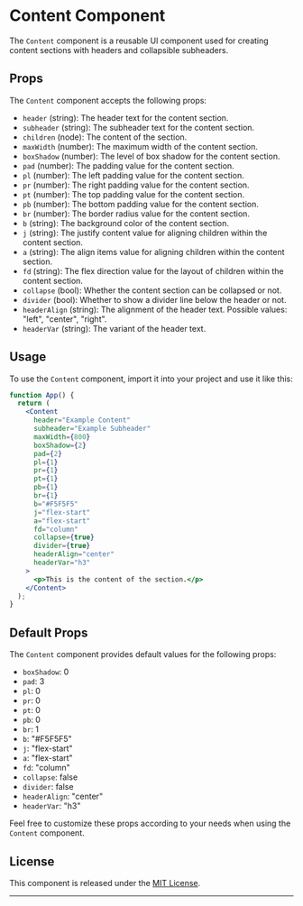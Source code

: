 # Content Component

The `Content` component is a reusable UI component used for creating content sections with headers and collapsible subheaders.

## Props

The `Content` component accepts the following props:

- `header` (string): The header text for the content section.
- `subheader` (string): The subheader text for the content section.
- `children` (node): The content of the section.
- `maxWidth` (number): The maximum width of the content section.
- `boxShadow` (number): The level of box shadow for the content section.
- `pad` (number): The padding value for the content section.
- `pl` (number): The left padding value for the content section.
- `pr` (number): The right padding value for the content section.
- `pt` (number): The top padding value for the content section.
- `pb` (number): The bottom padding value for the content section.
- `br` (number): The border radius value for the content section.
- `b` (string): The background color of the content section.
- `j` (string): The justify content value for aligning children within the content section.
- `a` (string): The align items value for aligning children within the content section.
- `fd` (string): The flex direction value for the layout of children within the content section.
- `collapse` (bool): Whether the content section can be collapsed or not.
- `divider` (bool): Whether to show a divider line below the header or not.
- `headerAlign` (string): The alignment of the header text. Possible values: "left", "center", "right".
- `headerVar` (string): The variant of the header text.

## Usage

To use the `Content` component, import it into your project and use it like this:

```jsx
function App() {
  return (
    <Content
      header="Example Content"
      subheader="Example Subheader"
      maxWidth={800}
      boxShadow={2}
      pad={2}
      pl={1}
      pr={1}
      pt={1}
      pb={1}
      br={1}
      b="#F5F5F5"
      j="flex-start"
      a="flex-start"
      fd="column"
      collapse={true}
      divider={true}
      headerAlign="center"
      headerVar="h3"
    >
      <p>This is the content of the section.</p>
    </Content>
  );
}
```

## Default Props

The `Content` component provides default values for the following props:

- `boxShadow`: 0
- `pad`: 3
- `pl`: 0
- `pr`: 0
- `pt`: 0
- `pb`: 0
- `br`: 1
- `b`: "#F5F5F5"
- `j`: "flex-start"
- `a`: "flex-start"
- `fd`: "column"
- `collapse`: false
- `divider`: false
- `headerAlign`: "center"
- `headerVar`: "h3"

Feel free to customize these props according to your needs when using the `Content` component.

## License

This component is released under the [MIT License](https://opensource.org/licenses/MIT).

---
